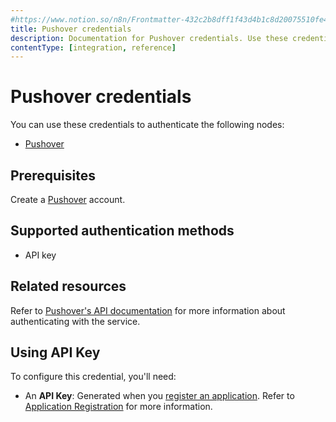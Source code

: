 ```yaml
---
#https://www.notion.so/n8n/Frontmatter-432c2b8dff1f43d4b1c8d20075510fe4
title: Pushover credentials
description: Documentation for Pushover credentials. Use these credentials to authenticate Pushover in n8n, a workflow automation platform.
contentType: [integration, reference]
---
```


# Pushover credentials

You can use these credentials to authenticate the following nodes:

- [Pushover](/integrations/builtin/app-nodes/n8n-nodes-base.pushover.md)

## Prerequisites

Create a [Pushover](https://pushover.net) account.

## Supported authentication methods

- API key

## Related resources

Refer to [Pushover's API documentation](https://pushover.net/api) for more information about authenticating with the service.

## Using API Key

To configure this credential, you'll need:

- An **API Key**: Generated when you [register an application](https://pushover.net/apps/build). Refer to [Application Registration](https://pushover.net/api#registration) for more information.

